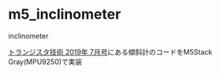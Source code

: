 # m5_inclinometer
inclinometer 

[トランジスタ技術 2019年 7月号](https://shop.cqpub.co.jp/hanbai/books/MTR/MTR201907.html)にある傾斜計のコードをM5Stack Gray(MPU9250)で実装



